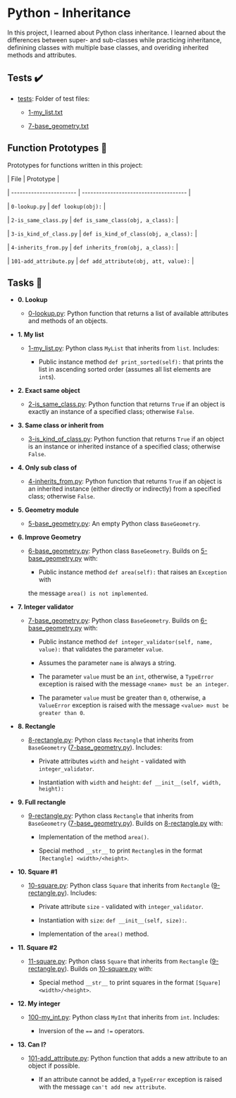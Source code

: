 # Python - Inheritance



In this project, I learned about Python class inheritance. I learned about the differences between super- and sub-classes while practicing inheritance, definining classes with multiple base classes, and overiding inherited methods and attributes.



## Tests :heavy_check_mark:



* [tests](./tests): Folder of test files:

    * [1-my_list.txt](./1-my_list.txt)

    * [7-base_geometry.txt](./7-base_geometry.txt)



## Function Prototypes :floppy_disk:



Prototypes for functions written in this project:



| File                    | Prototype                             |

| ----------------------- | ------------------------------------- |

| `0-lookup.py`           | `def lookup(obj):`                    |

| `2-is_same_class.py`    | `def is_same_class(obj, a_class):`    |

| `3-is_kind_of_class.py` | `def is_kind_of_class(obj, a_class):` |

| `4-inherits_from.py`    | `def inherits_from(obj, a_class):`    |

| `101-add_attribute.py`  | `def add_attribute(obj, att, value):` |



## Tasks :page_with_curl:



* **0. Lookup**

  * [0-lookup.py](./0-lookup.py): Python function that returns a list of available attributes and methods of an objects.



* **1. My list**

  * [1-my_list.py](./1-my_list.py): Python class `MyList` that inherits from `list`. Includes:

    * Public instance method `def print_sorted(self):` that prints the list in ascending sorted order (assumes all list elements are `int`s).



* **2. Exact same object**

  * [2-is_same_class.py](./2-is_same_class.py): Python function that returns `True` if an object is exactly an instance of a specified class; otherwise `False`.



* **3. Same class or inherit from**

  * [3-is_kind_of_class.py](./3-is_kind_of_class.py): Python function that returns `True` if an object is an instance or inherited instance of a specified class; otherwise `False`.



* **4. Only sub class of**

  * [4-inherits_from.py](./4-inherits_from.py): Python function that returns `True` if an object is an inherited instance (either directly or indirectly) from a specified class; otherwise `False`.



* **5. Geometry module**

  * [5-base_geometry.py](./5-base_geometry.py): An empty Python class `BaseGeometry`.



* **6. Improve Geometry**

  * [6-base_geometry.py](./6-base_geometry.py): Python class `BaseGeometry`. Builds on [5-base_geometry.py](./5-base_geometry.py) with:

    * Public instance method `def area(self):` that raises an `Exception` with

    the message `area() is not implemented`.



* **7. Integer validator**

  * [7-base_geometry.py](./7-base_geometry.py): Python class `BaseGeometry`. Builds on [6-base_geometry.py](./6-base_geometry.py) with:

    * Public instance method `def integer_validator(self, name, value):` that validates the parameter `value`.

    * Assumes the parameter `name` is always a string.

    * The parameter `value` must be an `int`, otherwise, a `TypeError` exception is raised with the message `<name> must be an integer`.

    * The parameter `value` must be greater than `0`, otherwise, a `ValueError` exception is raised with the message `<value> must be greater than 0`.



* **8. Rectangle**

  * [8-rectangle.py](./8-rectangle.py): Python class `Rectangle` that inherits from `BaseGeometry` ([7-base_geometry.py](./7-base_geometry.py)). Includes:

    * Private attributes `width` and `height` - validated with `integer_validator`.

    * Instantiation with `width` and `height`: `def __init__(self, width, height):`



* **9. Full rectangle**

  * [9-rectangle.py](./9-rectangle.py): Python class `Rectangle` that inherits from `BaseGeometry` ([7-base_geometry.py](./7-base_geometry.py)). Builds on [8-rectangle.py](./8-rectangle.py) with:

    * Implementation of the method `area()`.

    * Special method `__str__` to print `Rectangle`s in the format `[Rectangle] <width>/<height>`.



* **10. Square #1**

  * [10-square.py](./10-square.py): Python class `Square` that inherits from `Rectangle` ([9-rectangle.py](./9-rectangle.py)). Includes:

    * Private attribute `size` - validated with `integer_validator`.

    * Instantiation with `size`: `def __init__(self, size):`.

    * Implementation of the `area()` method.



* **11. Square #2**

  * [11-square.py](./11-square.py): Python class `Square` that inherits from `Rectangle` ([9-rectangle.py](./9-rectangle.py)). Builds on [10-square.py](./10-square.py) with:

    * Special method `__str__` to print squares in the format `[Square] <width>/<height>`.



* **12. My integer**

  * [100-my_int.py](./100-my_int.py): Python class `MyInt` that inherits from `int`. Includes:

    * Inversion of the `==` and `!=` operators.



* **13. Can I?**

  * [101-add_attribute.py](./101-add_attribute.py): Python function that adds a new attribute to an object if possible.

    * If an attribute cannot be added, a `TypeError` exception is raised with the message `can't add new attribute`.
